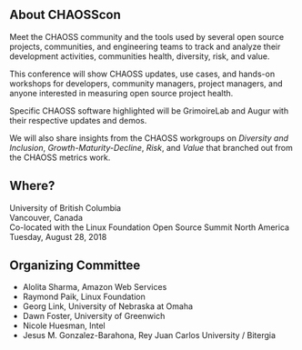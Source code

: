 ## About CHAOSScon

Meet the CHAOSS community and the tools used by several open source projects, communities, and engineering teams to track and analyze their development activities, communities health, diversity, risk, and value.

This conference will show CHAOSS updates, use cases, and hands-on workshops for developers, community managers, project managers, and anyone interested in measuring open source project health.

Specific CHAOSS software highlighted will be GrimoireLab and Augur with their respective updates and demos.

We will also share insights from the CHAOSS workgroups on *Diversity and Inclusion*, *Growth-Maturity-Decline*, *Risk*, and *Value* that branched out from the CHAOSS metrics work.


## Where?
University of British Columbia<br />
Vancouver, Canada<br />
Co-located with the Linux Foundation Open Source Summit North America<br />
Tuesday, August 28, 2018

## Organizing Committee

* Alolita Sharma, Amazon Web Services
* Raymond Paik, Linux Foundation 
* Georg Link, University of Nebraska at Omaha
* Dawn Foster, University of Greenwich
* Nicole Huesman, Intel
* Jesus M. Gonzalez-Barahona, Rey Juan Carlos University / Bitergia
